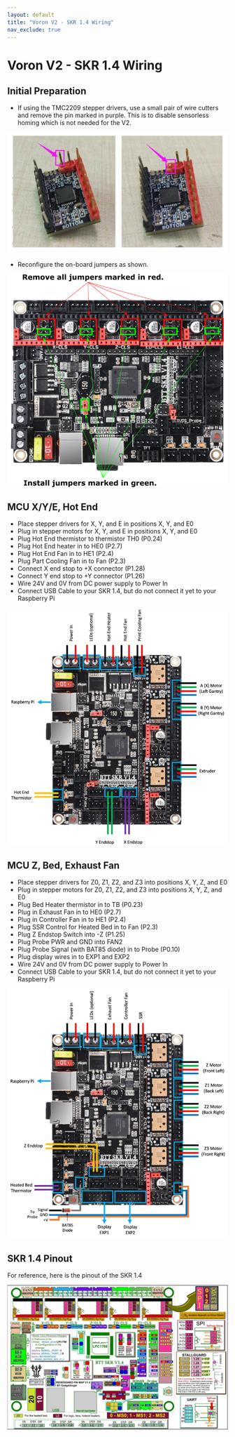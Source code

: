 ```yaml
---
layout: default
title: "Voron V2 - SKR 1.4 Wiring"
nav_exclude: true
---
```


# Voron V2 - SKR 1.4 Wiring

## Initial Preparation

* If using the TMC2209 stepper drivers, use a small pair of wire cutters and remove the pin marked in purple.  This is to disable sensorless homing which is not needed for the V2.

![](./images/tmc2209-pin-removal.png)

* Reconfigure the on-board jumpers as shown.

![](./images/skr14-preparation.png)

## MCU X/Y/E, Hot End

* Place stepper drivers for X, Y, and E in positions X, Y, and E0
* Plug in stepper motors for X, Y, and E in positions X, Y, and E0
* Plug Hot End thermistor to thermistor TH0 (P0.24)
* Plug Hot End heater in to HE0 (P2.7)
* Plug Hot End Fan in to HE1 (P2.4)
* Plug Part Cooling Fan in to Fan (P2.3)
* Connect X end stop to +X connector (P1.28)
* Connect Y end stop to +Y connector (P1.26)
* Wire 24V and 0V from DC power supply to Power In
* Connect USB Cable to your SKR 1.4, but do not connect it yet to your Raspberry Pi

![](./images/v2-skr14-mcu-xye.png)

## MCU Z, Bed, Exhaust Fan

* Place stepper drivers for Z0, Z1, Z2, and Z3 into positions X, Y, Z, and E0
* Plug in stepper motors for Z0, Z1, Z2, and Z3 into positions X, Y, Z, and E0
* Plug Bed Heater thermistor in to TB (P0.23)
* Plug in Exhaust Fan in to HE0 (P2.7)
* Plug in Controller Fan in to HE1 (P2.4)
* Plug SSR Control for Heated Bed in to Fan (P2.3)
* Plug Z Endstop Switch into -Z (P1.25)
* Plug Probe PWR and GND into FAN2
* Plug Probe Signal (with BAT85 diode) in to Probe (P0.10)
* Plug display wires in to EXP1 and EXP2
* Wire 24V and 0V from DC power supply to Power In
* Connect USB Cable to your SKR 1.4, but do not connect it yet to your Raspberry Pi

![](./images/v2-skr14-mcu-z.png)

## SKR 1.4 Pinout

For reference, here is the pinout of the SKR 1.4

![](./images/SKR-V1.4-pinout.jpg)
